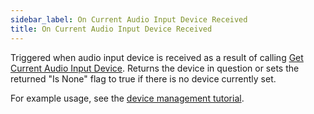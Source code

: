 ```yaml
---
sidebar_label: On Current Audio Input Device Received
title: On Current Audio Input Device Received
---
```

Triggered when audio input device is received as a result of calling [Get Current Audio Input Device](../Functions/get-current-audio-input-device). Returns the device in question or sets the returned "Is None" flag to true if there is no device currently set.

For example usage, see the [device management tutorial](../../tutorial/device-management).
